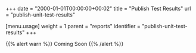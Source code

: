 +++
date = "2000-01-01T00:00:00+00:02"
title = "Publish Test Results"
url = "publish-unit-test-results"

[menu.usage]
  weight = 1
  parent = "reports"
  identifier = "publish-unit-test-results"
+++

{{% alert warn %}}
Coming Soon
{{% /alert %}}
